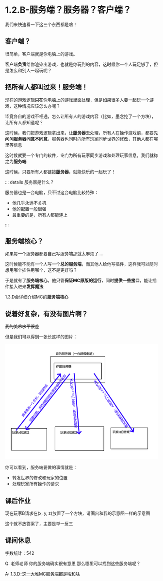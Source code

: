 # 1.2.B-服务端？服务器？客户端？

我们来快速看一下这三个东西都是啥！

## 客户端？

很简单，客户端就是你电脑上的游戏。

客户端**负责**给你渲染出游戏，也就是你玩到的内容，这时候你一个人玩足够了，但是怎么和别人一起玩呢？

## 把所有人都叫过来！服务端！

现在的游戏逻辑**只在**你电脑上的游戏里面处理，但是如果很多人要一起玩一个游戏，这种情况应该怎么办呢？

毕竟各自的游戏不相通，怎么让所有人的游戏内容（比如，墨念挖了一个方块），让所有人都知道呢？

这时候，我们把游戏逻辑拿出来，让**服务器**去处理，所有人在操作游戏前，都要先**问问服务器同意不同意**，服务器也同时向所有玩家同步世界的修改，其他人都在哪里等信息

这时候就要一个专门的软件，专门为所有玩家同步游戏和处理玩家信息，我们就称之为**服务端**

这时候，只要所有人都链接**服务器**，就能快乐的一起玩了！

::: details 服务器是什么？

服务器也是一台电脑，只不过这台电脑比较特殊：

 - 他几乎永远不关机
 - 他的配置一般很强
 - 最重要的是，所有人都能连上

:::
## 服务端核心？

如果每一个服务器都要自己写服务端那就太麻烦了....

这时候能不能有一个人写一个**总的服务端**，而其他人给他写插件，这样我可以随时想用哪个插件用哪个，这不是更好吗？

于是就有了**服务端核心**，他只管**保证MC原版的运行**，同时**提供一些接口**，能让插件接入进来**发挥魔法**

1.3.D会详细介绍MC的**服务端核心**

## 说着好复杂，有没有图片啊？

~~我的美术水平很差~~

但是我们可以得到一张长这样的图片：

![服务端和客户端示意](./server-client-example.png)

你可以看到，服务端要做的事情就是：

 - 转发世界的修改和玩家的位置
 - 处理玩家所有操作的请求

## 课后作业

现在玩家B请求在(x, y, z)放置了一个方块，请画出和我的示意图一样的示意图

这个就不放答案了，主要是举一反三

## 课间休息

字数统计：542

Q: 老师老师 你的服务端确实很有意思 那么哪里可以找到这些服务端呢？

A: [1.3.D-这一大堆MC服务端都是啥和啥](./1.3.D-这一大堆MC服务端都是啥和啥)